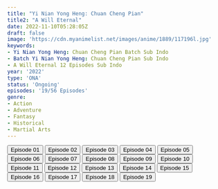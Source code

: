 ```yaml
---
title: "Yi Nian Yong Heng: Chuan Cheng Pian"
title2: "A Will Eternal"
date: 2022-11-10T05:28:05Z
draft: false
image: 'https://cdn.myanimelist.net/images/anime/1889/117196l.jpg'
keywords:
- Yi Nian Yong Heng: Chuan Cheng Pian Batch Sub Indo
- Batch Yi Nian Yong Heng: Chuan Cheng Pian Sub Indo
- A Will Eternal 12 Episodes Sub Indo
year: '2022'
type: 'ONA'
status: 'Ongoing'
episodes: '19/56 Episodes'
genre:
- Action
- Adventure
- Fantasy
- Historical
- Martial Arts
---
```


<div class="d-g gg-5 gtc-r ai-c">
<button onclick="window.open('?kur=KOI KISAMA/AWLET_S2/1/MP4/Kuramanime-AWLET_S2-01-480p-Anichin','_blank')">Episode 01</button>
<button onclick="window.open('?kur=KOI KISAMA/AWLET_S2/2/MP4/Kuramanime-AWLET_S2-02-480p-Anichin','_blank')">Episode 02</button>
<button onclick="window.open('?kur=KOI KISAMA/AWLET_S2/3/MP4/Kuramanime-AWLET_S2-03-480p-Anichin','_blank')">Episode 03</button>
<button onclick="window.open('?kur=KOI KISAMA/AWLET_S2/4/MP4/Kuramanime-AWLET_S2-04-480p-Anichin','_blank')">Episode 04</button>
<button onclick="window.open('?kur=KOI KISAMA/AWLET_S2/5/MP4/Kuramanime-AWLET_S2-05-480p-Anichin','_blank')">Episode 05</button>
<button onclick="window.open('?kur=KOI KISAMA/AWLET_S2/6/MP4/Kuramanime-AWLET_S2-06-480p-Anichin','_blank')">Episode 06</button>
<button onclick="window.open('?kur=KOI KISAMA/AWLET_S2/7/MP4/Kuramanime-AWLET_S2-07-480p-Anichin','_blank')">Episode 07</button>
<button onclick="window.open('?kur=KOI KISAMA/AWLET_S2/8/MP4/Kuramanime-AWLET_S2-08-480p-Anichin','_blank')">Episode 08</button>
<button onclick="window.open('?kur=KOI KISAMA/AWLET_S2/9/MP4/Kuramanime-AWLET_S2-09-480p-Anichin','_blank')">Episode 09</button>
<button onclick="window.open('?kur=KOI KISAMA/AWLET_S2/10/MP4/Kuramanime-AWLET_S2-10-480p-Anichin','_blank')">Episode 10</button>
<button onclick="window.open('?arc=3wiLxdJ7j5_20220915/11/MP4/Kuramanime-AWLET_S2-11-480p-Anichin','_blank')">Episode 11</button>
<button onclick="window.open('?arc=VbUTE7Z2ip_20220922/12/MP4/Kuramanime-AWLET_S2-12-480p-Anichin','_blank')">Episode 12</button>
<button onclick="window.open('?arc=9ZnsoFOpYt_20220928/13/MP4/Kuramanime-AWLET_S2-13-480p-Anichin','_blank')">Episode 13</button>
<button onclick="window.open('?arc=gbVQClqVDg_20221006/14/MP4/Kuramanime-AWLET_S2-14-480p-Anichin','_blank')">Episode 14</button>
<button onclick="window.open('?arc=7lo2pKz8NG_20221013/15/MP4/Kuramanime-AWLET_S2-15-480p-Anichin','_blank')">Episode 15</button>
<button onclick="window.open('?arc=ivCC2kqxyR_20221020/16/MP4/Kuramanime-AWLET_S2-16-480p-Anichin','_blank')">Episode 16</button>
<button onclick="window.open('?arc=RbQAd9uNyq_20221027/17/MP4/Kuramanime-AWLET_S2-17-480p-Anichin','_blank')">Episode 17</button>
<button onclick="window.open('?arc=iVD580ynEz_20221103/18/MP4/Kuramanime-AWLET_S2-18-480p-Anichin','_blank')">Episode 18</button>
<button onclick="window.open('?arc=XB8UYv38RM_20221110/19/MP4/Kuramanime-AWLET_S2-19-480p-Anichin','_blank')">Episode 19</button>
</div>